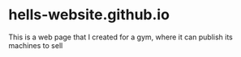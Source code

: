 # hells-website.github.io
This is a web page that I created for a gym, where it can publish its machines to sell
